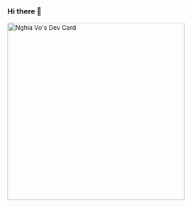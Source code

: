 ### Hi there 👋

<!--
**vodainghia/vodainghia** is a ✨ _special_ ✨ repository because its `README.md` (this file) appears on your GitHub profile.

Here are some ideas to get you started:

- 🔭 I’m currently working on ...
- 🌱 I’m currently learning ...
- 👯 I’m looking to collaborate on ...
- 🤔 I’m looking for help with ...
- 💬 Ask me about ...
- 📫 How to reach me: ...
- 😄 Pronouns: ...
- ⚡ Fun fact: ...
-->
<a href="https://app.daily.dev/vodainghia"><img src="https://api.daily.dev/devcards/58688a1e3c364467a0226e2a2e871f64.png?r=dxs" width="400" alt="Nghia Vo's Dev Card"/></a>
